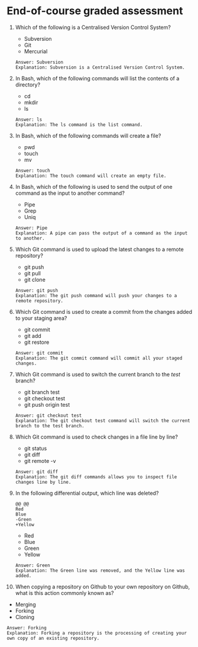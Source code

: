 # End-of-course graded assessment

1. Which of the following is a Centralised Version Control System?
   - Subversion
   - Git
   - Mercurial
   ```
   Answer: Subversion
   Explanation: Subversion is a Centralised Version Control System.
   ```

2. In Bash, which of the following commands will list the contents of a directory?
   - cd
   - mkdir
   - ls
   ```
   Answer: ls
   Explanation: The ls command is the list command.
   ```

3. In Bash, which of the following commands will create a file?
   - pwd
   - touch
   - mv
   ```
   Answer: touch
   Explanation: The touch command will create an empty file.
   ```

4. In Bash, which of the following is used to send the output of one command as the input to another command?
   - Pipe
   - Grep
   - Uniq
   ```
   Answer: Pipe
   Explanation: A pipe can pass the output of a command as the input to another.
   ```

5. Which Git command is used to upload the latest changes to a remote repository?
   - git push
   - git pull
   - git clone
   ```
   Answer: git push
   Explanation: The git push command will push your changes to a remote repository.
   ```

6. Which Git command is used to create a commit from the changes added to your staging area?
   - git commit
   - git add
   - git restore
   ```
   Answer: git commit
   Explanation: The git commit command will commit all your staged changes.
   ```

7. Which Git command is used to switch the current branch to the _test_ branch?
   - git branch test
   - git checkout test
   - git push origin test
   ```
   Answer: git checkout test
   Explanation: The git checkout test command will switch the current branch to the test branch.
   ```

8. Which Git command is used to check changes in a file line by line?
   - git status
   - git diff
   - git remote -v
   ```
   Answer: git diff
   Explanation: The git diff commands allows you to inspect file changes line by line.
   ```

9. In the following differential output, which line was deleted?
   ```
   @@ @@
   Red
   Blue
   -Green
   +Yellow
   ```
   - Red
   - Blue
   - Green
   - Yellow
   ```
   Answer: Green
   Explanation: The Green line was removed, and the Yellow line was added.
   ```

10. When copying a repository on Github to your own repository on Github, what is this action commonly known as?
   - Merging
   - Forking
   - Cloning
   ```
   Answer: Forking
   Explanation: Forking a repository is the processing of creating your own copy of an existing repository.
   ```
